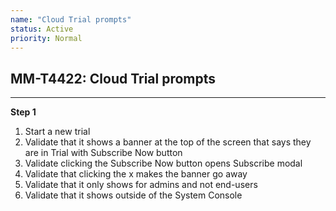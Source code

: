 ```yaml
---
name: "Cloud Trial prompts"
status: Active
priority: Normal
---
```


## MM-T4422: Cloud Trial prompts

---

**Step 1**

1. Start a new trial
2. Validate that it shows a banner at the top of the screen that says they are in Trial with Subscribe Now button
3. Validate clicking the Subscribe Now button opens Subscribe modal
4. Validate that clicking the x makes the banner go away
5. Validate that it only shows for admins and not end-users
6. Validate that it shows outside of the System Console
